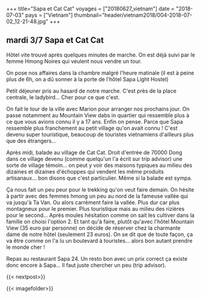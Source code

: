 +++
title="Sapa et Cat Cat"
voyages = ["20180627_vietnam"]
date = "2018-07-03"
pays = ["Vietnam"]
thumbnail="header/vietnam2018/004-2018-07-02_12-21-48.jpg"
+++


## mardi 3/7 Sapa et Cat Cat

Hôtel vite trouvé après quelques minutes de marche. On est déjà suivi par le femme Hmong Noires qui veulent nous vendre un tour.

On pose nos affaires dans la chambre malgré l'heure matinale (il est à peine plus de 6h, on a dû sonner à la porte de l'hôtel Sapa Light Hostel)

Petit déjeuner pris au hasard de notre marche. C'est près de la place centrale, le ladybird… Cher pour ce que c'est. 

On fait le tour de la ville avec Marion pour arranger nos prochains jour. On passe notamment au Mountain View dabs in quartier qui ressemble plus à ce que vous avions connu il y a 17 ans. Enfin on pense. Parce que Sapa ressemble plus franchement au petit village qu'on avait connu ! C'est devenu super touristique, beaucoup de touristes vietnamiens d'ailleurs plus que des étrangers…

Après midi, balade au village de Cat Cat. Droit d'entrée de 70000 Dong dans ce village devenu (comme quelqu'un l'a écrit sur trip advisor) une sorte de village témoin… on peut y voir des maisons typiques au milieu des dizaines et dizaines d'échoppes qui vendent les même produits artisanaux… bon disons que c'est particulier. Même si la balade est sympa. 

Ça nous fait un peu peur pour le trekking qu'on veut faire demain. On hésite à partir avec des femmes hmong un peu au nord de la fameuse vallée qui va jusqu'à Ta Van. Ou alors carrément faire la vallée. Plus dur car plus montagneux pour le premier. Plus touristique mais au milieu des rizières pour le second… Après moules hésitation comme on sait les cultiver dans la famille on choisi l'option 2. Et tant qu'à faire, plutôt qu'avec l'hôtel Mountain View (35 euro par personne) on décide de réserver chez la charmante dame de notre hôtel (seulement 23 euros). On se dit que de toute façon, ça va être comme on l'a lu un boulevard à touristes… alors bon autant prendre le monde cher !

Repas au restaurant Sapa 24. Un resto bon avec un prix correct ça existe donc encore à Sapa… Il faut juste chercher un peu (trip advisor).

{{< nextpost>}}

{{< imagefolder>}}


